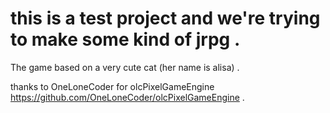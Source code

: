 # this is a test project and we're trying to make some kind of jrpg .
The game based on a very cute cat (her name is alisa) .

thanks to OneLoneCoder for olcPixelGameEngine https://github.com/OneLoneCoder/olcPixelGameEngine .

